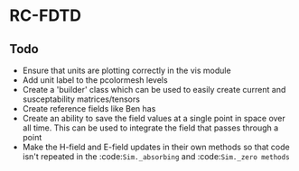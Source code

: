 RC-FDTD
=======

Todo
----
* Ensure that units are plotting correctly in the vis module
* Add unit label to the pcolormesh levels
* Create a 'builder' class which can be used to easily create current and susceptability matrices/tensors
* Create reference fields like Ben has
* Create an ability to save the field values at a single point in space over all time. This can be used to integrate the field that passes through a point
* Make the H-field and E-field updates in their own methods so that code isn't repeated in the :code:`Sim._absorbing` and :code:`Sim._zero methods`